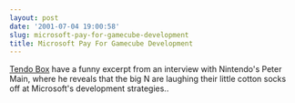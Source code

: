 ```yaml
---
layout: post
date: '2001-07-04 19:00:58'
slug: microsoft-pay-for-gamecube-development
title: Microsoft Pay For Gamecube Development
---
```


[Tendo Box](http://www.tendobox.com/cgi-bin/news/viewnews.cgi?category=3&amp;id=994210800) have a funny excerpt from an interview with Nintendo's Peter Main, where he reveals that the big N are laughing their little cotton socks off at Microsoft's development strategies..